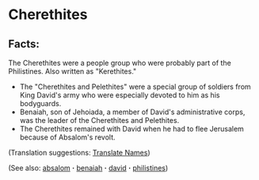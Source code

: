 # Cherethites #

## Facts: ##

The Cherethites were a people group who were probably part of the Philistines. Also written as "Kerethites."

* The "Cherethites and Pelethites" were a special group of soldiers from King David's army who were especially devoted to him as his bodyguards.
* Benaiah, son of Jehoiada, a member of David's administrative corps, was the leader of the Cherethites and Pelethites.
* The Cherethites remained with David when he had to flee Jerusalem because of Absalom's revolt.

(Translation suggestions: [Translate Names](https://git.door43.org/Door43/en-ta-translate-vol1/src/master/content/translate_names.md))

(See also: [absalom](../other/absalom.md) **·** [benaiah](../other/benaiah.md) **·** [david](../other/david.md) **·** [philistines](../other/philistines.md))

